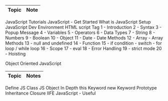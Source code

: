 
Topic | Note
--- | ---
JavaScript Tutorials
JavaScript - Get Started
What is JavaScript
Setup JavaScript Dev Environment
HTML script Tag
1 - Introduction
2 - Syntax
3 - Popup Message
4 - Variables
5 - Operators
6 - Data Types
7 - String
8 - Numbers
9 - Boolean
10 - Object
11 - Date - Date Methods
12 - Array - Array Methods
13 - null and undefined
14 - Function
15 - if condition - switch - for loop / while loop
16 - Scope
17 - eval
18 - Error Handling
19 - strict mode
20 - Hoisting

Object Oriented JavaScript

Topic | Notes
--- | ---
Define JS Class
JS Object In Depth
this Keyword
new Keyword
Prototype
Inheritance
Closure
IIFE
JavaScript - Useful